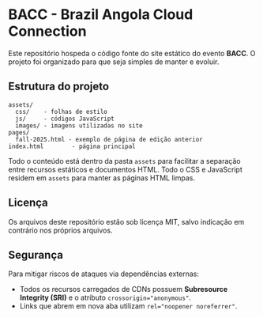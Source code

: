 # BACC - Brazil Angola Cloud Connection

Este repositório hospeda o código fonte do site estático do evento **BACC**. O projeto foi organizado para que seja simples de manter e evoluir.

## Estrutura do projeto

```
assets/
  css/    - folhas de estilo
  js/     - códigos JavaScript
  images/ - imagens utilizadas no site
pages/
  fall-2025.html - exemplo de página de edição anterior
index.html        - página principal
```

Todo o conteúdo está dentro da pasta `assets` para facilitar a separação entre recursos estáticos e documentos HTML.
Todo o CSS e JavaScript residem em `assets` para manter as páginas HTML limpas.

## Licença

Os arquivos deste repositório estão sob licença MIT, salvo indicação em contrário nos próprios arquivos.

## Segurança

Para mitigar riscos de ataques via dependências externas:

- Todos os recursos carregados de CDNs possuem **Subresource Integrity (SRI)** e o atributo `crossorigin="anonymous"`.
- Links que abrem em nova aba utilizam `rel="noopener noreferrer"`.
